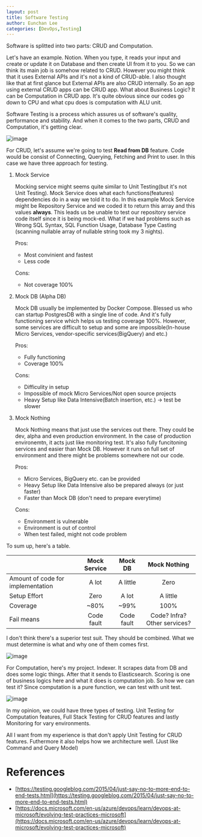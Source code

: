 ```yaml
---
layout: post
title: Software Testing
author: Eunchan Lee
categories: [DevOps,Testing]
---
```


Software is splitted into two parts: CRUD and Computation.

Let's have an example. Notion. When you type, it reads your input and create or update it on Database and then create UI from it to you. So we can think its main job is somehow related to CRUD. However you might think that it uses External APIs and it's not a kind of CRUD-able. I also thought like that at first glance but External APIs are also CRUD internally. So an app using external CRUD apps can be CRUD app. What about Business Logic? It can be Computation in CRUD app. It's quite obvious since our codes go down to CPU and what cpu does is computation with ALU unit.

Software Testing is a process which assures us of software's quality, performance and stability. And when it comes to the two parts, CRUD and Computation, it's getting clear.

![image](https://user-images.githubusercontent.com/12825679/104560053-aba21800-5688-11eb-8afd-a2251b2c7f5d.png)


For CRUD, let's assume we're going to test **Read from DB** feature. Code would be consist of Connecting, Querying, Fetching and Print to user. In this case we have three approach for testing.

1. Mock Service

    Mocking service might seems quite similar to Unit Testing(but it's not Unit Testing). Mock Service does what each functions(features) dependencies do in a way we told it to do. In this example Mock Service might be Repository Service and we coded it to return this array and this values **always**. This leads us be unable to test our repository service code itself since it is being mock-ed. What if we had problems such as Wrong SQL Syntax, SQL Function Usage, Database Type Casting (scanning nullable array of nullable string took my 3 nights). 

    Pros:

    - Most convinient and fastest
    - Less code

    Cons:

    - Not coverage 100%

2. Mock DB (Alpha DB)

    Mock DB usually be implemented by Docker Compose. Blessed us who can startup PostgresDB with a single line of code. And it's fully functioning service which helps us testing coverage 100%. However, some services are difficult to setup and some are impossible(In-house Micro Services, vendor-specific services(BigQuery) and etc.)

    Pros:

    - Fully functioning
    - Coverage 100%

    Cons:

    - Difficulity in setup
    - Impossible of mock Micro Services/Not open source projects
    - Heavy Setup like Data Intensive(Batch insertion, etc.) → test be slower

3. Mock Nothing

    Mock Nothing means that just use the services out there. They could be dev, alpha and even production environment. In the case of production environemtn, it acts just like monitoring test. It's also fully funcitoning services and easier than Mock DB. However it runs on full set of environment and there might be problems somewhere not our code. 

    Pros:

    - Micro Services, BigQuery etc. can be provided
    - Heavy Setup like Data Intensive also be prepared always (or just faster)
    - Faster than Mock DB (don't need to prepare everytime)

    Cons:

    - Environment is vulnerable
    - Environment is out of control
    - When test failed, might not code problem

To sum up, here's a table.

||Mock Service|Mock DB|Mock Nothing|
|-|:-:|:-:|:-:|
|Amount of code for implementation|A lot|A little|Zero|
|Setup Effort|Zero|A lot|A little|
|Coverage|~80%|~99%|100%|
|Fail means|Code fault|Code fault|Code? Infra? Other services?|

I don't think there's a superior test suit. They should be combined. What we must determine is what and why one of them comes first.



![image](https://user-images.githubusercontent.com/12825679/104560112-bceb2480-5688-11eb-882d-c8312ffb8a1a.png)


For Computation, here's my project. Indexer. It scrapes data from DB and does some logic things. After that it sends to Elasticsearch. Scoring is one of business logics here and what it does is computation job. So how we can test it? Since computation is a pure function, we can test with unit test. 






![image](https://user-images.githubusercontent.com/12825679/104560778-ba3cff00-5689-11eb-9ba1-ea2d25a85ea7.png)


In my opinion, we could have three types of testing. Unit Testing for Computation features, Full Stack Testing for CRUD features and lastly Monitoring for vary environments.

All I want from my experience is that don't apply Unit Testing for CRUD features. Futhermore it also helps how we architecture well. (Just like Command and Query Model)

# References

- [https://testing.googleblog.com/2015/04/just-say-no-to-more-end-to-end-tests.html](https://testing.googleblog.com/2015/04/just-say-no-to-more-end-to-end-tests.html)
- [https://docs.microsoft.com/en-us/azure/devops/learn/devops-at-microsoft/evolving-test-practices-microsoft](https://docs.microsoft.com/en-us/azure/devops/learn/devops-at-microsoft/evolving-test-practices-microsoft)

